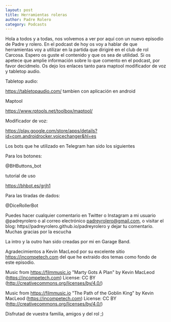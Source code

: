 ```yaml
---                                                                             
layout: post                                                                    
title: Herramientas roleras								
author: Padre Rolero                                                            
category: Podcasts                                                              
---
```



Hola a todos y a todas, nos volvemos a ver por aquí con un nuevo episodio de Padre y rolero. En el podcast de hoy os voy a hablar de que herramientas voy a utilizar en la partida que dirigiré en el club de rol Carcosa. Espero os guste el contenido y que os sea de utilidad. Si os apetece que amplie información sobre lo que comento en el podcast, por favor decidmelo. Os dejo los enlaces tanto para maptool modificador de voz y tabletop audio.

Tabletop audio:

https://tabletopaudio.com/ tambien con aplicación en android

Maptool

https://www.rptools.net/toolbox/maptool/

Modificador de voz:

https://play.google.com/store/apps/details?id=com.androidrocker.voicechanger&hl=es

Los bots que he utilizado en Telegram han sido los siguientes

Para los botones:

@BHButtons_bot

tutorial de uso

https://bhbot.es/grjh1

Para las tiradas de dados:

@DiceRollerBot

Puedes hacer cualquier comentario en Twitter o Instagram a mi usuario  @padreyrolero o al correo electrónico padreyrolero@gmail.com, o visitar  el blog:  https//padreyrolero.github.io/padreyrolero y dejar tu  comentario. Muchas gracias por la escucha


La intro y la outro han sido creadas por mi en Garage Band.


Agradecimientos a Kevin MacLeod por su excelente sitio https://incompetech.com del que he extraido dos temas como fondo de este episodio.

Music from https://filmmusic.io
"Marty Gots A Plan" by Kevin MacLeod (https://incompetech.com)
License: CC BY (http://creativecommons.org/licenses/by/4.0/)

Music from https://filmmusic.io
"The Path of the Goblin King" by Kevin MacLeod (https://incompetech.com)
License: CC BY (http://creativecommons.org/licenses/by/4.0/)

Disfrutad de vuestra familia, amigos y del rol ;)


